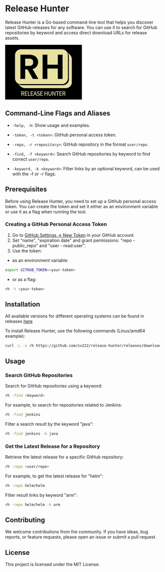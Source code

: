 # Release Hunter

Release Hunter is a Go-based command-line tool that helps you discover latest GitHub releases for any software. You can use it to search for GitHub repositories by keyword and access direct download URLs for release assets.

![Alt text](/extras/rh_logo.png)

## Command-Line Flags and Aliases

- `-help, -h`: Show usage and examples.

- `-token, -t <token>`: GitHub personal access token.

- `-repo, -r <repository>`: GitHub repository in the format `user/repo`.

- `-find, -f <keyword>`: Search GitHub repositories by keyword to find correct `user/repo`.

- `-keyword, -k <keyword>`: Filter links by an optional keyword, can be used with the -f or -r flags.

## Prerequisites

Before using Release Hunter, you need to set up a GitHub personal access token. You can create the token and set it either as an environment variable or use it as a flag when running the tool.

### Creating a GitHub Personal Access Token

1. Go to [GitHub Settings → New Token](https://github.com/settings/tokens/new) in your GitHub account.
2. Set "name", "expiration date" and grant permissions: "repo - public_repo" and "user - read:user".
3. Use the token:
- as an environment variable:
```sh
export GITHUB_TOKEN=<your-token>
```
- or as a flag:
```sh
rh -t <your-token>
```

## Installation

All available versions for different operating systems can be found in releases [here](https://github.com/sv222/release-hunter/releases)

To install Release Hunter, use the following commands (Linux/amd64 example):

```sh
curl -L -o rh https://github.com/sv222/release-hunter/releases/download/v0.1.0/rh-amd64 && chmod +x rh && sudo mv rh /usr/local/bin/rh
```

## Usage

### Search GitHub Repositories

Search for GitHub repositories using a keyword:

```sh
rh -find <keyword>
```

For example, to search for repositories related to Jenkins:

```sh
rh -find jenkins
```

Filter a search result by the keyword "java":

```sh
rh -find jenkins -k java
```

### Get the Latest Release for a Repository

Retrieve the latest release for a specific GitHub repository:

```sh
rh -repo <user/repo>
```

For example, to get the latest release for "helm":

```sh
rh -repo helm/helm
```

Filter result links by keyword "arm":

```sh
rh -repo helm/helm -k arm
```

## Contributing

We welcome contributions from the community. If you have ideas, bug reports, or feature requests, please open an issue or submit a pull request.

## License

This project is licensed under the MIT License.
